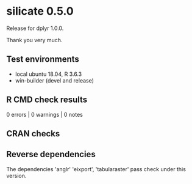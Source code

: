 # silicate 0.5.0

Release for dplyr 1.0.0. 

Thank you very much. 

## Test environments

* local ubuntu 18.04, R 3.6.3
* win-builder (devel and release)

## R CMD check results

0 errors | 0 warnings | 0 notes

## CRAN checks


## Reverse dependencies

The dependencies 'anglr' 'eixport', 'tabularaster' pass check under this version. 




